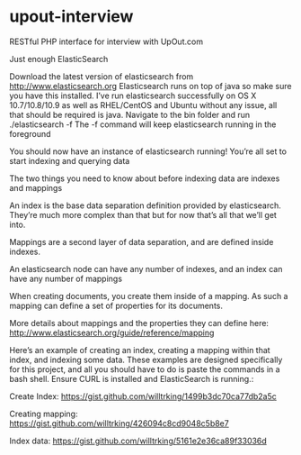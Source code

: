 upout-interview
===============

RESTful PHP interface for interview with UpOut.com





Just enough ElasticSearch 

Download the latest version of elasticsearch from http://www.elasticsearch.org
Elasticsearch runs on top of java so make sure you have this installed. I’ve run elasticsearch successfully on OS X 10.7/10.8/10.9 as well as RHEL/CentOS and Ubuntu without any issue, all that should be required is java.
Navigate to the bin folder and run
./elasticsearch -f
The -f command will keep elasticsearch running in the foreground

You should now have an instance of elasticsearch running! You’re all set to start indexing and querying data

The two things you need to know about before indexing data are indexes and mappings

An index is the base data separation definition provided by elasticsearch. They’re much more complex than that but for now that’s all that we’ll get into.

Mappings are a second layer of data separation, and are defined inside indexes. 

An elasticsearch node can have any number of indexes, and an index can have any number of mappings 

When creating documents, you create them inside of a mapping. As such a mapping can define a set of properties for its documents.

More details about mappings and the properties they can define here: http://www.elasticsearch.org/guide/reference/mapping

Here’s an example of creating an index, creating a mapping within that index, and indexing some data. These examples are designed specifically for this project, and all you should have to do is paste the commands in a bash shell. Ensure CURL is installed and ElasticSearch is running.:

Create Index:
https://gist.github.com/willtrking/1499b3dc70ca77db2a5c

Creating mapping:
https://gist.github.com/willtrking/426094c8cd9048c5b8e7

Index data:
https://gist.github.com/willtrking/5161e2e36ca89f33036d
